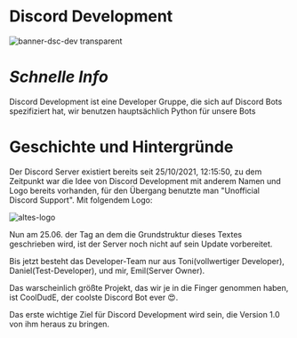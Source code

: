 # Discord Development

![banner-dsc-dev transparent](https://user-images.githubusercontent.com/91831917/175776159-797371bd-a5ff-4007-9f89-3f78b8ec4756.png)



# *Schnelle Info*
Discord Development ist eine Developer Gruppe, die sich auf Discord Bots spezifiziert hat, wir benutzen hauptsächlich Python für unsere Bots


# Geschichte und Hintergründe
Der Discord Server existiert bereits seit 25/10/2021, 12:15:50, zu dem Zeitpunkt war die Idee von Discord Development mit anderem Namen und Logo bereits vorhanden, für den Übergang benutzte man "Unofficial Discord Support". Mit folgendem Logo:

![altes-logo](https://cdn.discordapp.com/icons/902168576541200394/a_0a53152e50bd9cbe49c9fb9283dbedef.gif?width=250&height=250)

Nun am 25.06. der Tag an dem die Grundstruktur dieses Textes geschrieben wird, ist der Server noch nicht auf sein Update vorbereitet.

Bis jetzt besteht das Developer-Team nur aus Toni(vollwertiger Developer), Daniel(Test-Developer), und mir, Emil(Server Owner).

Das warscheinlich größte Projekt, das wir je in die Finger genommen haben, ist CoolDudE, der coolste Discord Bot ever 😍.

Das erste wichtige Ziel für Discord Development wird sein, die Version 1.0 von ihm heraus zu bringen.
